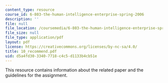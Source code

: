 ```yaml
---
content_type: resource
course_id: 6-803-the-human-intelligence-enterprise-spring-2006
description: ''
file: null
file_location: /coursemedia/6-803-the-human-intelligence-enterprise-spring-2006/d5a4fd3033407718c4c5d1133b4cb51e_10_recommend.pdf
file_size: null
file_type: application/pdf
layout: pdf
license: https://creativecommons.org/licenses/by-nc-sa/4.0/
title: 10_recommend.pdf
uid: d5a4fd30-3340-7718-c4c5-d1133b4cb51e
---
```

This resource contains information about the related paper and the guidelines for the assignment.